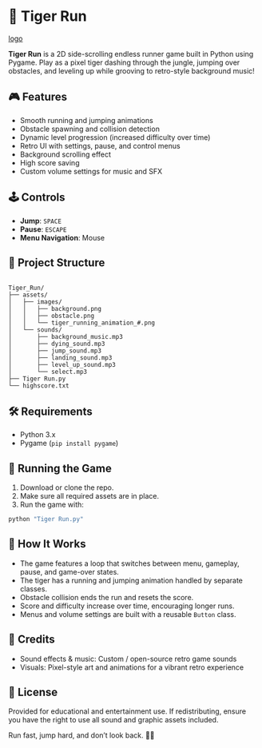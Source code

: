 # 🐅 Tiger Run

[logo](assets/images/logo_2.png)

**Tiger Run** is a 2D side-scrolling endless runner game built in Python using Pygame. Play as a pixel tiger dashing through the jungle, jumping over obstacles, and leveling up while grooving to retro-style background music!

## 🎮 Features

- Smooth running and jumping animations
- Obstacle spawning and collision detection
- Dynamic level progression (increased difficulty over time)
- Retro UI with settings, pause, and control menus
- Background scrolling effect
- High score saving
- Custom volume settings for music and SFX

## 🕹 Controls

- **Jump**: `SPACE`
- **Pause**: `ESCAPE`
- **Menu Navigation**: Mouse

## 📁 Project Structure

```

Tiger_Run/
├── assets/
│   ├── images/
│   │   ├── background.png
│   │   ├── obstacle.png
│   │   └── tiger_running_animation_#.png
│   └── sounds/
│       ├── background_music.mp3
│       ├── dying_sound.mp3
│       ├── jump_sound.mp3
│       ├── landing_sound.mp3
│       ├── level_up_sound.mp3
│       └── select.mp3
├── Tiger Run.py
└── highscore.txt

````

## 🛠 Requirements

- Python 3.x
- Pygame (`pip install pygame`)

## 🚀 Running the Game

1. Download or clone the repo.
2. Make sure all required assets are in place.
3. Run the game with:

```bash
python "Tiger Run.py"
````


## 🧠 How It Works

* The game features a loop that switches between menu, gameplay, pause, and game-over states.
* The tiger has a running and jumping animation handled by separate classes.
* Obstacle collision ends the run and resets the score.
* Score and difficulty increase over time, encouraging longer runs.
* Menus and volume settings are built with a reusable `Button` class.

## 🎵 Credits

* Sound effects & music: Custom / open-source retro game sounds
* Visuals: Pixel-style art and animations for a vibrant retro experience

## 📝 License

Provided for educational and entertainment use. If redistributing, ensure you have the right to use all sound and graphic assets included.

Run fast, jump hard, and don’t look back. 🐅💨
